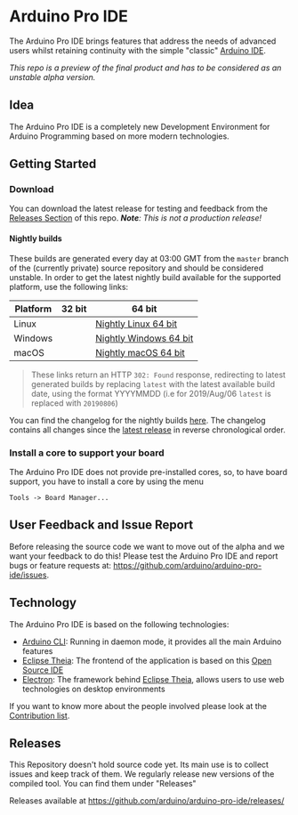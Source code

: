 # Arduino Pro IDE 
The Arduino Pro IDE brings features that address the needs of advanced users whilst retaining continuity with the simple "classic" [Arduino IDE](https://github.com/arduino/Arduino).

*This repo is a preview of the final product and has to be considered as an unstable alpha version.*

## Idea
The Arduino Pro IDE is a completely new Development Environment for Arduino Programming based on more modern technologies. 

## Getting Started

### Download

You can download the latest release for testing and feedback from the [Releases Section](https://github.com/arduino/arduino-pro-ide/releases/latest) of this repo.
*<b>Note</b>: This is not a production release!*

#### Nightly builds

These builds are generated every day at 03:00 GMT from the `master` branch of the (currently private) source repository and
should be considered unstable. In order to get the latest nightly build
available for the supported platform, use the following links:

Platform  | 32 bit                   | 64 bit                   |
--------- | ------------------------ | ------------------------ |
Linux     |                          | [Nightly Linux 64 bit]   |
Windows   |                          | [Nightly Windows 64 bit] |
macOS     |                          | [Nightly macOS 64 bit]   |

[Nightly Linux 64 bit]: https://downloads.arduino.cc/arduino-pro-ide/nightly/arduino-pro-ide_nightly-latest_Linux_64bit.zip
[Nightly Windows 64 bit]: https://downloads.arduino.cc/arduino-pro-ide/nightly/arduino-pro-ide_nightly-latest_Windows_64bit.zip
[Nightly macOS 64 bit]: https://downloads.arduino.cc/arduino-pro-ide/nightly/arduino-pro-ide_nightly-latest_macOS_64bit.dmg

> These links return an HTTP `302: Found` response, redirecting to latest
  generated builds by replacing `latest` with the latest available build
  date, using the format YYYYMMDD (i.e for 2019/Aug/06 `latest` is
  replaced with `20190806`)

You can find the changelog for the nightly builds [here](https://downloads.arduino.cc/arduino-pro-ide/nightly/CHANGELOG.txt). The changelog contains all changes since the [latest release](https://github.com/arduino/arduino-pro-ide/releases/latest) in reverse chronological order.

### Install a core to support your board 
The Arduino Pro IDE does not provide pre-installed cores, so, to have board support, you have to install a core by using the menu

    Tools -> Board Manager...

## User Feedback and Issue Report
Before releasing the source code we want to move out of the alpha and we want your feedback to do this! Please test the Arduino Pro IDE and report bugs or feature requests at: https://github.com/arduino/arduino-pro-ide/issues.

## Technology
The Arduino Pro IDE is based on the following technologies:

* [Arduino CLI](https://github.com/arduino/arduino-cli):
 Running in daemon mode, it provides all the main Arduino features
* [Eclipse Theia](https://github.com/eclipse-theia/theia):
The frontend of the application is based on this [Open Source IDE](https://theia-ide.org/) 
* [Electron](https://github.com/electron/electron):
The framework behind [Eclipse Theia](https://theia-ide.org/), allows users to use web technologies on desktop environments

If you want to know more about the people involved please look at the [Contribution list](CONTRIBUTIONS.md).

## Releases
This Repository doesn't hold source code yet. Its main use is to collect issues and keep track of them.
We regularly release new versions of the compiled tool. You can find them under "Releases"

Releases available at https://github.com/arduino/arduino-pro-ide/releases/
